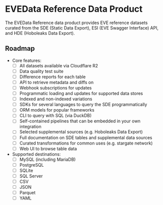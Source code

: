 # EVEData Reference Data Product

The EVEData Reference data product provides EVE reference datasets curated from the SDE (Static Data Export), ESI (EVE Swagger Interface) API, and HDE (Hoboleaks Data Export).

## Roadmap

- Core features:
  - [ ] All datasets available via Cloudflare R2
  - [ ] Data quality test suite
  - [ ] Difference reports for each table
  - [ ] API to retrieve metadata and diffs on
  - [ ] Webhook subscriptions for updates
  - [ ] Programmatic loading and updates for supported data stores
  - [ ] Indexed and non-indexed variations
  - [ ] SDKs for several languages to query the SDE programmatically
  - [ ] ORM models for popular frameworks
  - [ ] CLI to query with SQL (via DuckDB)
  - [ ] Self-contained pipelines that can be embedded in your own integration
  - [ ] Selected supplemental sources (e.g. Hoboleaks Data Export)
  - [ ] Full documentation on SDE tables and supplemental data sources
  - [ ] Curated transformations for common uses (e.g. stargate network)
  - [ ] Web UI to browse table data
- Supported destinations:
  - [ ] MySQL (including MariaDB)
  - [ ] PostgreSQL
  - [ ] SQLite
  - [ ] SQL Server
  - [ ] CSV
  - [ ] JSON
  - [ ] Parquet
  - [ ] YAML
